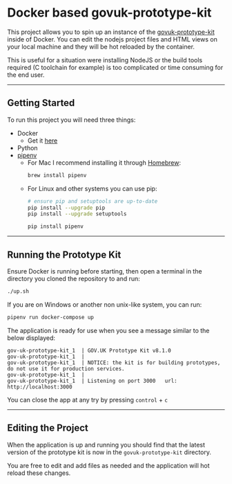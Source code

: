 # Docker based govuk-prototype-kit

This project allows you to spin up an instance of the [govuk-prototype-kit](https://github.com/alphagov/govuk-prototype-kit) inside of Docker. You can edit the nodejs project files and HTML views on your local machine and they will be hot reloaded by the container.

This is useful for a situation were installing NodeJS or the build tools required (C toolchain for example) is too complicated or time consuming for the end user.

----

## Getting Started

To run this project you will need three things:

- Docker
    - Get it [here](https://www.docker.com/get-started)
- Python
- [pipenv](https://pipenv.readthedocs.io/en/latest/)
    - For Mac I recommend installing it through [Homebrew](https://brew.sh/):
        ```bash
        brew install pipenv
        ```
    - For Linux and other systems you can use pip:
        ```bash
        # ensure pip and setuptools are up-to-date
        pip install --upgrade pip
        pip install --upgrade setuptools

        pip install pipenv
        ```

---

## Running the Prototype Kit

Ensure Docker is running before starting, then open a terminal in the directory you cloned the repository to and run:

```bash
./up.sh
```

If you are on Windows or another non unix-like system, you can run:

```bash
pipenv run docker-compose up
```

The application is ready for use when you see a message similar to the below displayed:

```
gov-uk-prototype-kit_1  | GOV.UK Prototype Kit v8.1.0
gov-uk-prototype-kit_1  |
gov-uk-prototype-kit_1  | NOTICE: the kit is for building prototypes, do not use it for production services.
gov-uk-prototype-kit_1  |
gov-uk-prototype-kit_1  | Listening on port 3000   url: http://localhost:3000
```

You can close the app at any try by pressing `control` + `c`

---

## Editing the Project

When the application is up and running you should find that the latest version of the prototype kit is now in the `govuk-prototype-kit` directory.

You are free to edit and add files as needed and the application will hot reload these changes.
